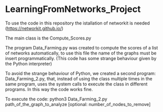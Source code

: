 # LearningFromNetworks_Project
To use the code in this repository the istallation of networkit is needed (https://networkit.github.io/)

The main class is the Compute_Scores.py

The program Data_Farming.py was created to compute the scores of a list of networks automatically, to use this file the name of the graphs must be insert programmatically. (This code has some strange behaviour given by the Python interpreter)

To avoid the strange behaviour of Python, we created a second program: Data_Farming_2.py, that, instead of using the class multiple times in the same program, uses the system calls to execute the class in different programs. In this way the code works fine.

To execute the code: python3 Data_Farming_2.py path_of_the_graph_to_analyze [optional: number_of_nodes_to_remove]


